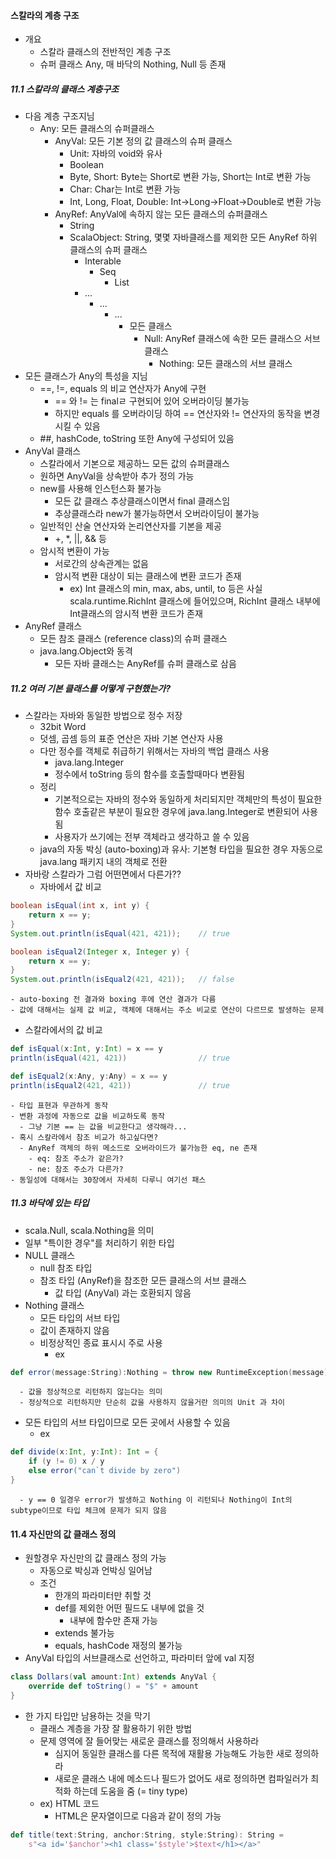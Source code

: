 #### 스칼라의 계층 구조
- 개요
  - 스칼라 클래스의 전반적인 계층 구조
  - 슈퍼 클래스 Any, 매 바닥의 Nothing, Null 등 존재


##### 11.1 스칼라의 클래스 계층구조
- 다음 계층 구조지님
  - Any: 모든 클래스의 슈퍼클래스
    - AnyVal: 모든 기본 정의 값 클래스의 슈퍼 클래스
      - Unit: 자바의 void와 유사
      - Boolean
      - Byte, Short: Byte는 Short로 변환 가능, Short는 Int로 변환 가능
      - Char: Char는 Int로 변환 가능
      - Int, Long, Float, Double: Int->Long->Float->Double로 변환 가능
    - AnyRef: AnyVal에 속하지 않는 모든 클래스의 슈퍼클래스
      - String
      - ScalaObject: String, 몇몇 자바클래스를 제외한 모든 AnyRef 하위 클래스의 슈퍼 클래스
        - Interable
          - Seq
            - List
        - ...
          - ...
            - ...
              - 모든 클래스
                - Null: AnyRef 클래스에 속한 모든 클래스으 서브 클래스
                  - Nothing: 모든 클래스의 서브 클래스
- 모든 클래스가 Any의 특성을 지님
  - ==, !=, equals 의 비교 연산자가 Any에 구현
    - == 와 != 는 finalㄹ 구현되어 있어 오버라이딩 불가능
    - 하지만 equals 를 오버라이딩 하여 == 연산자와 != 연산자의 동작을 변경시킬 수 있음
  - ##, hashCode, toString 또한 Any에 구성되어 있음
- AnyVal 클래스
  - 스칼라에서 기본으로 제공하느 모든 값의 슈퍼클래스
  - 원하면 AnyVal을 상속받아 추가 정의 가능
  - new를 사용해 인스턴스화 불가능
    - 모든 값 클래스 추상클래스이면서 final 클래스임
    - 추상클래스라 new가 불가능하면서 오버라이딩이 불가능
  - 일반적인 산술 연산자와 논리연산자를 기본을 제공
    - +, *, ||, && 등
  - 암시적 변환이 가능
    - 서로간의 상속관계는 없음
    - 암시적 변환 대상이 되는 클래스에 변환 코드가 존재
      - ex) Int 클래스의 min, max, abs, until, to 등은 사실 scala.runtime.RichInt 클래스에 들어있으며, RichInt 클래스 내부에 Int클래스의 암시적 변환 코드가 존재    
- AnyRef 클래스
  - 모든 참조 클래스 (reference class)의 슈퍼 클래스
  - java.lang.Object와 동격
    - 모든 자바 클래스는 AnyRef를 슈퍼 클래스로 삼음

##### 11.2 여러 기본 클래스를 어떻게 구현했는가?
- 스칼라는 자바와 동일한 방법으로 정수 저장
  - 32bit Word
  - 덧셈, 곱셈 등의 표준 연산은 자바 기본 연산자 사용
  - 다만 정수를 객체로 취급하기 위해서는 자바의 백업 클래스 사용
    - java.lang.Integer
    - 정수에서 toString 등의 함수를 호출할때마다 변환됨
  - 정리
    - 기본적으로는 자바의 정수와 동일하게 처리되지만 객체만의 특성이 필요한 함수 호출같은 부분이 필요한 경우에 java.lang.Integer로 변환되어 사용됨
    - 사용자가 쓰기에는 전부 객체라고 생각하고 쓸 수 있음
  - java의 자동 박싱 (auto-boxing)과 유사: 기본형 타입을 필요한 경우 자동으로 java.lang 패키지 내의 객체로 전환
- 자바랑 스칼라가 그럼 어떤면에서 다른가??
  - 자바에서 값 비교
```java
boolean isEqual(int x, int y) {
    return x == y;
}
System.out.println(isEqual(421, 421));    // true

boolean isEqual2(Integer x, Integer y) {
    return x == y;
}
System.out.println(isEqual2(421, 421));   // false
```
    - auto-boxing 전 결과와 boxing 후에 연산 결과가 다름
    - 값에 대해서는 실제 값 비교, 객체에 대해서는 주소 비교로 연산이 다르므로 발생하는 문제
  - 스칼라에서의 값 비교
```scala
def isEqual(x:Int, y:Int) = x == y
println(isEqual(421, 421))                // true

def isEqual2(x:Any, y:Any) = x == y
println(isEqual2(421, 421))               // true
```
    - 타입 표현과 무관하게 동작
    - 변환 과정에 자동으로 값을 비교하도록 동작
      - 그냥 기본 == 는 값을 비교한다고 생각해라...
    - 혹시 스칼라에서 참조 비교가 하고싶다면?
      - AnyRef 객체의 하위 메소드로 오버라이드가 불가능한 eq, ne 존재
        - eq: 참조 주소가 같은가?
        - ne: 참조 주소가 다른가?
    - 동일성에 대해서는 30장에서 자세히 다루니 여기선 패스

##### 11.3 바닥에 있는 타입
- scala.Null, scala.Nothing을 의미
- 일부 "특이한 경우"를 처리하기 위한 타입
- NULL 클래스
  - null 참조 타입
  - 참조 타입 (AnyRef)을 참조한 모든 클래스의 서브 클래스
    - 값 타입 (AnyVal) 과는 호환되지 않음
- Nothing 클래스
  - 모든 타입의 서브 타입
  - 값이 존재하지 않음
  - 비정상적인 종료 표시시 주로 사용
    - ex
```scala
def error(message:String):Nothing = throw new RuntimeException(message)
```
      - 값을 정상적으로 리턴하지 않는다는 의미
      - 정상적으로 리턴하지만 단순히 값을 사용하지 않을거란 의미의 Unit 과 차이
  - 모든 타입의 서브 타입이므로 모든 곳에서 사용할 수 있음
    - ex
```scala
def divide(x:Int, y:Int): Int = {
    if (y != 0) x / y
    else error("can`t divide by zero")
}
```
      - y == 0 일경우 error가 발생하고 Nothing 이 리턴되나 Nothing이 Int의 subtype이므로 타입 체크에 문제가 되지 않음

#### 11.4 자신만의 값 클래스 정의
- 원할경우 자신만의 값 클래스 정의 가능
  - 자동으로 박싱과 언박싱 일어남
  - 조건
    - 한개의 파라미터만 취할 것
    - def를 제외한 어떤 필드도 내부에 없을 것
      - 내부에 함수만 존재 가능
    - extends 불가능
    - equals, hashCode 재정의 불가능
- AnyVal 타입의 서브클래스로 선언하고, 파라미터 앞에 val 지정
```scala
class Dollars(val amount:Int) extends AnyVal {
    override def toString() = "$" + amount
}
```
- 한 가지 타입만 남용하는 것을 막기
  - 클래스 계층을 가장 잘 활용하기 위한 방법
  - 문제 영역에 잘 들어맞는 새로운 클래스를 정의해서 사용하라
    - 심지어 동일한 클래스를 다른 목적에 재활용 가능해도 가능한 새로 정의하라
    - 새로운 클래스 내에 메소드나 필드가 없어도 새로 정의하면 컴파일러가 최적화 하는데 도움을 줌 (= tiny type)
  - ex) HTML 코드
    - HTML은 문자열이므로 다음과 같이 정의 가능
```scala
def title(text:String, anchor:String, style:String): String = 
    s"<a id='$anchor'><h1 class='$style'>$text</h1></a>"
```
